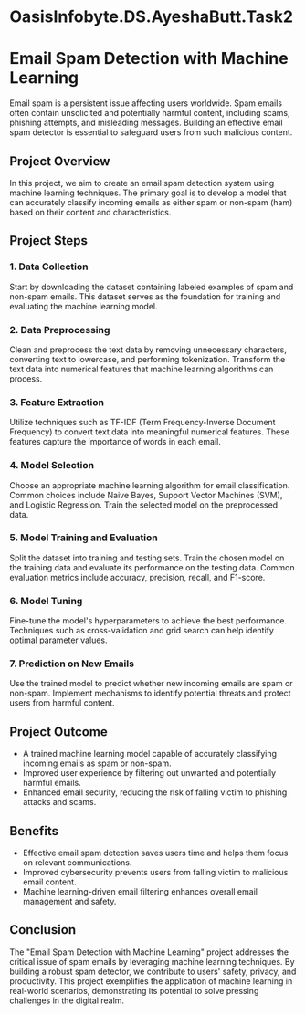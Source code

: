 # OasisInfobyte.DS.AyeshaButt.Task2
# Email Spam Detection with Machine Learning

Email spam is a persistent issue affecting users worldwide. Spam emails often contain unsolicited and potentially harmful content, including scams, phishing attempts, and misleading messages. Building an effective email spam detector is essential to safeguard users from such malicious content.

## Project Overview

In this project, we aim to create an email spam detection system using machine learning techniques. The primary goal is to develop a model that can accurately classify incoming emails as either spam or non-spam (ham) based on their content and characteristics.

## Project Steps

### 1. Data Collection
Start by downloading the dataset containing labeled examples of spam and non-spam emails. This dataset serves as the foundation for training and evaluating the machine learning model.

### 2. Data Preprocessing
Clean and preprocess the text data by removing unnecessary characters, converting text to lowercase, and performing tokenization. Transform the text data into numerical features that machine learning algorithms can process.

### 3. Feature Extraction
Utilize techniques such as TF-IDF (Term Frequency-Inverse Document Frequency) to convert text data into meaningful numerical features. These features capture the importance of words in each email.

### 4. Model Selection
Choose an appropriate machine learning algorithm for email classification. Common choices include Naive Bayes, Support Vector Machines (SVM), and Logistic Regression. Train the selected model on the preprocessed data.

### 5. Model Training and Evaluation
Split the dataset into training and testing sets. Train the chosen model on the training data and evaluate its performance on the testing data. Common evaluation metrics include accuracy, precision, recall, and F1-score.

### 6. Model Tuning
Fine-tune the model's hyperparameters to achieve the best performance. Techniques such as cross-validation and grid search can help identify optimal parameter values.

### 7. Prediction on New Emails
Use the trained model to predict whether new incoming emails are spam or non-spam. Implement mechanisms to identify potential threats and protect users from harmful content.

## Project Outcome

- A trained machine learning model capable of accurately classifying incoming emails as spam or non-spam.
- Improved user experience by filtering out unwanted and potentially harmful emails.
- Enhanced email security, reducing the risk of falling victim to phishing attacks and scams.

## Benefits

- Effective email spam detection saves users time and helps them focus on relevant communications.
- Improved cybersecurity prevents users from falling victim to malicious email content.
- Machine learning-driven email filtering enhances overall email management and safety.

## Conclusion

The "Email Spam Detection with Machine Learning" project addresses the critical issue of spam emails by leveraging machine learning techniques. By building a robust spam detector, we contribute to users' safety, privacy, and productivity. This project exemplifies the application of machine learning in real-world scenarios, demonstrating its potential to solve pressing challenges in the digital realm.
